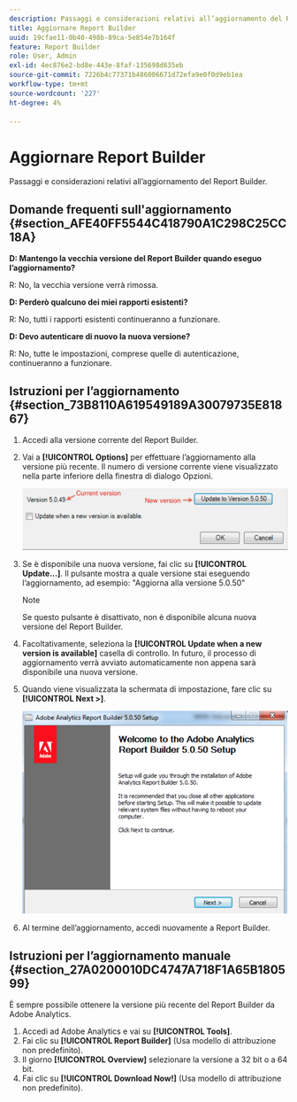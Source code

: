 ```yaml
---
description: Passaggi e considerazioni relativi all’aggiornamento del Report Builder.
title: Aggiornare Report Builder
uuid: 19cfae11-0b40-498b-89ca-5e854e7b164f
feature: Report Builder
role: User, Admin
exl-id: 4ec876e2-bd8e-443e-8faf-135698d635eb
source-git-commit: 7226b4c77371b486006671d72efa9e0f0d9eb1ea
workflow-type: tm+mt
source-wordcount: '227'
ht-degree: 4%

---
```


# Aggiornare Report Builder

Passaggi e considerazioni relativi all’aggiornamento del Report Builder.

## Domande frequenti sull&#39;aggiornamento {#section_AFE40FF5544C418790A1C298C25CC18A}

**D: Mantengo la vecchia versione del Report Builder quando eseguo l’aggiornamento?**

R: No, la vecchia versione verrà rimossa.

**D: Perderò qualcuno dei miei rapporti esistenti?**

R: No, tutti i rapporti esistenti continueranno a funzionare.

**D: Devo autenticare di nuovo la nuova versione?**

R: No, tutte le impostazioni, comprese quelle di autenticazione, continueranno a funzionare.

## Istruzioni per l’aggiornamento {#section_73B8110A619549189A30079735E81867}

1. Accedi alla versione corrente del Report Builder.
1. Vai a **[!UICONTROL Options]** per effettuare l’aggiornamento alla versione più recente. Il numero di versione corrente viene visualizzato nella parte inferiore della finestra di dialogo Opzioni.

   ![](assets/upgrade.png)

1. Se è disponibile una nuova versione, fai clic su **[!UICONTROL Update...]**. Il pulsante mostra a quale versione stai eseguendo l’aggiornamento, ad esempio: &quot;Aggiorna alla versione 5.0.50&quot;

   >[!NOTE]
   >
   >Se questo pulsante è disattivato, non è disponibile alcuna nuova versione del Report Builder.

1. Facoltativamente, seleziona la **[!UICONTROL Update when a new version is available]** casella di controllo. In futuro, il processo di aggiornamento verrà avviato automaticamente non appena sarà disponibile una nuova versione.
1. Quando viene visualizzata la schermata di impostazione, fare clic su **[!UICONTROL Next >]**.

   ![](assets/setup.png)

1. Al termine dell’aggiornamento, accedi nuovamente a Report Builder.

## Istruzioni per l’aggiornamento manuale {#section_27A0200010DC4747A718F1A65B180599}

È sempre possibile ottenere la versione più recente del Report Builder da Adobe Analytics.

1. Accedi ad Adobe Analytics e vai su **[!UICONTROL Tools]**.
1. Fai clic su **[!UICONTROL Report Builder]** (Usa modello di attribuzione non predefinito).
1. Il giorno **[!UICONTROL Overview]** selezionare la versione a 32 bit o a 64 bit.
1. Fai clic su **[!UICONTROL Download Now!]** (Usa modello di attribuzione non predefinito).
